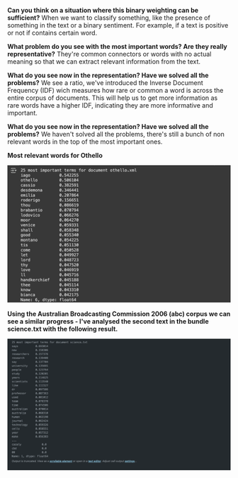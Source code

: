 **Can you think on a situation where this binary weighting can be sufficient?**
When we want to classify something, like the presence of something in the text or a binary sentiment. For example, if a text is positive or not if contains certain word.

**What problem do you see with the most important words? Are they really representative?**
They're common connectors or words with no actual meaning so that we can extract relevant information from the text.

**What do you see now in the representation? Have we solved all the problems?**
We see a ratio, we've introduced the Inverse Document Frequency (IDF) wich measures how rare or common a word is across the entire corpus of documents. This will help us to get more information as rare words have a higher IDF, indicating they are more informative and important.

**What do you see now in the representation? Have we solved all the problems?**
We haven't solved all the problems, there's still a bunch of non relevant words in the top of the most important ones.

**Most relevant words for Othello**

![alt text](othello.png)

**Using the Australian Broadcasting Commission 2006 (abc) corpus we can see a similar progress - I've analysed the second text in the bundle __science.txt__ with the following result.**

![alt text](science.png)